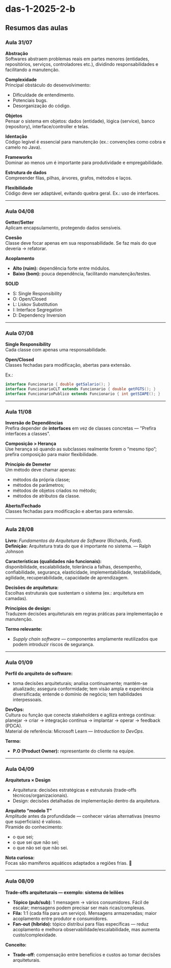 # das-1-2025-2-b
## Resumos das aulas

### Aula 31/07

**Abstração**  
Softwares abstraem problemas reais em partes menores (entidades, repositórios, serviços, controladores etc.), dividindo responsabilidades e facilitando a manutenção.

**Complexidade**  
Principal obstáculo do desenvolvimento:  
- Dificuldade de entendimento.  
- Potenciais bugs.  
- Desorganização do código.

**Objetos**  
Pensar o sistema em objetos: dados (entidade), lógica (service), banco (repository), interface/controller e telas.

**Identação**  
Código legível é essencial para manutenção (ex.: convenções como cobra e camelo no Java).

**Frameworks**  
Dominar ao menos um é importante para produtividade e empregabilidade.

**Estrutura de dados**  
Compreender filas, pilhas, árvores, grafos, métodos e laços.

**Flexibilidade**  
Código deve ser adaptável, evitando quebra geral. Ex.: uso de interfaces.

---

### Aula 04/08

**Getter/Setter**  
Aplicam encapsulamento, protegendo dados sensíveis.

**Coesão**  
Classe deve focar apenas em sua responsabilidade. Se faz mais do que deveria → refatorar.

**Acoplamento**  
- **Alto (ruim):** dependência forte entre módulos.  
- **Baixo (bom):** pouca dependência, facilitando manutenção/testes.

**SOLID**  
- S: Single Responsibility  
- O: Open/Closed  
- L: Liskov Substitution  
- I: Interface Segregation  
- D: Dependency Inversion  

---

### Aula 07/08

**Single Responsibility**  
Cada classe com apenas uma responsabilidade.  

**Open/Closed**  
Classes fechadas para modificação, abertas para extensão.  

Ex.:  
```java
interface Funcionario { double getSalario(); }
interface FuncionarioCLT extends Funcionario { double getFGTS(); }
interface FuncionarioPublico extends Funcionario { int getSIAPE(); }
```

---

### Aula 11/08

**Inversão de Dependências**  
Prefira depender de **interfaces** em vez de classes concretas — "Prefira interfaces a classes".

**Composição > Herança**  
Use herança só quando as subclasses realmente forem o “mesmo tipo”; prefira composição para maior flexibilidade.

**Princípio de Demeter**  
Um método deve chamar apenas:
- métodos da própria classe;  
- métodos de parâmetros;  
- métodos de objetos criados no método;  
- métodos de atributos da classe.

**Aberto/Fechado**  
Classes fechadas para modificação e abertas para extensão.

---

### Aula 28/08

**Livro:** *Fundamentos da Arquitetura de Software* (Richards, Ford).  
**Definição:** Arquitetura trata do que é importante no sistema. — Ralph Johnson

**Características (qualidades não funcionais):**  
disponibilidade, escalabilidade, tolerância a falhas, desempenho, confiabilidade, segurança, elasticidade, implementabilidade, testabilidade, agilidade, recuperabilidade, capacidade de aprendizagem.

**Decisões de arquitetura:**  
Escolhas estruturais que sustentam o sistema (ex.: arquitetura em camadas).

**Princípios de design:**  
Traduzem decisões arquiteturais em regras práticas para implementação e manutenção.

**Termo relevante:**  
- *Supply chain software* — componentes amplamente reutilizados que podem introduzir riscos de segurança.

---

### Aula 01/09

**Perfil do arquiteto de software:**  
- toma decisões arquiteturais; analisa continuamente; mantém-se atualizado; assegura conformidade; tem visão ampla e experiência diversificada; entende o domínio de negócio; tem habilidades interpessoais.

**DevOps:**  
Cultura ou função que conecta stakeholders e agiliza entrega contínua: planejar → criar → integração contínua → implantar → operar → feedback (PDCA).  
Material de referência: Microsoft Learn — *Introduction to DevOps*.

**Termo:**  
- **P.O (Product Owner):** representante do cliente na equipe.

---

### Aula 04/09

**Arquitetura × Design**  
- Arquitetura: decisões estratégicas e estruturais (trade-offs técnicos/organizacionais).  
- Design: decisões detalhadas de implementação dentro da arquitetura.

**Arquiteto “modelo T”**  
Amplitude antes da profundidade — conhecer várias alternativas (mesmo que superficiais) é valioso.  
Piramide do conhecimento:  
- o que sei;  
- o que sei que não sei;  
- o que não sei que não sei.

**Nota curiosa:**  
Focas são mamíferos aquáticos adaptados a regiões frias. 🦭

---

### Aula 08/09

**Trade-offs arquiteturais — exemplo: sistema de leilões**

- **Tópico (pub/sub):** 1 mensagem → vários consumidores. Fácil de escalar; mensagens podem precisar ser mais ricas/complexas.  
- **Fila:** 1:1 (cada fila para um serviço). Mensagens armazenadas; maior acoplamento entre produtor e consumidores.  
- **Fan-out (híbrido):** tópico distribui para filas específicas — reduz acoplamento e melhora observabilidade/escalabilidade, mas aumenta custo/complexidade.

**Conceito:**  
- **Trade-off:** compensação entre benefícios e custos ao tomar decisões arquiteturais.
